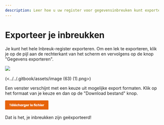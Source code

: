 ```yaml
---
description: Leer hoe u uw register voor gegevensinbreuken kunt exporteren.
---
```


# Exporteer je inbreukken

Je kunt het hele Inbreuk-register exporteren. Om een lek te exporteren, klik je op de pijl aan de rechterkant van het scherm en vervolgens op de knop "Gegevens exporteren".

![](<../../.gitbook/assets/Capture web_5-5-2022\_164539_app.dastra.eu.jpeg>)

(<../../.gitbook/assets/image (63) (1).png>)

Een venster verschijnt met een keuze uit mogelijke export formaten. Klik op het formaat van je keuze en dan op de "Download bestand" knop.

![](<../../.gitbook/assets/image (64).png>)

Dat is het, je inbreukken zijn geëxporteerd!